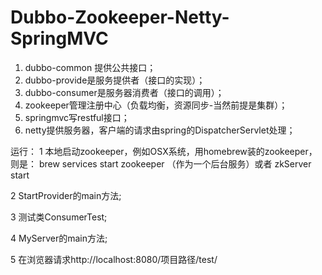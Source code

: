 # Dubbo-Zookeeper-Netty-SpringMVC

1. dubbo-common 提供公共接口；
2. dubbo-provide是服务提供者（接口的实现）；
3. dubbo-consumer是服务器消费者（接口的调用）；
4. zookeeper管理注册中心（负载均衡，资源同步-当然前提是集群）；
5. springmvc写restful接口；
6. netty提供服务器，客户端的请求由spring的DispatcherServlet处理；

运行：
1 本地启动zookeeper，例如OSX系统，用homebrew装的zookeeper，则是：
brew services start zookeeper （作为一个后台服务）或者 zkServer start

2 StartProvider的main方法;

3 测试类ConsumerTest;

4 MyServer的main方法;

5 在浏览器请求http://localhost:8080/项目路径/test/
